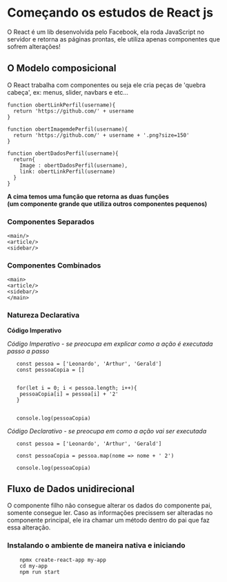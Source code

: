 # Começando os estudos de React js

O React é um lib desenvolvida pelo Facebook, ela roda JavaScript no servidor e retorna as páginas prontas, ele utiliza apenas componentes que sofrem alterações!

## O Modelo composicional

O React trabalha com componentes ou seja ele cria peças de 'quebra cabeça', ex: menus, slider, navbars e etc...

 
    function obertLinkPerfil(username){
      return 'https://github.com/' + username
    }

    function obertImagemdePerfil(username){
      return 'https://github.com/' + username + '.png?size=150'
    }

    function obertDadosPerfil(username){
      return{
        Image : obertDadosPerfil(username),
        link: obertLinkPerfil(username)
      }
    } 

<strong>A cima temos uma função que retorna as duas funções<br>
(um componente grande que utiliza outros componentes pequenos)</strong>

### Componentes Separados

```
<main/>
<article/>
<sidebar/>
```
### Componentes Combinados

```
<main>
<article/>
<sidebar/>
</main>
```

### Natureza Declarativa

<strong>Código Imperativo</strong>

<i>Código Imperativo - se preocupa em explicar como a ação é executada passo a passo</i>

```  
   const pessoa = ['Leonardo', 'Arthur', 'Gerald']
   const pessoaCopia = []
    

   for(let i = 0; i < pessoa.length; i++){
    pessoaCopia[i] = pessoa[i] + '2'
   }


   console.log(pessoaCopia)
```
 
 <i>Código Declarativo - se preocupa em como a ação vai ser executada</i>

```
   const pessoa = ['Leonardo', 'Arthur', 'Gerald']

   const pessoaCopia = pessoa.map(nome => nome + ' 2')

   console.log(pessoaCopia)
```

## Fluxo de Dados unidirecional

O componente filho não consegue alterar os dados do componente pai, somente consegue ler. Caso as informações
precissem ser alteradas no componente principal, ele ira chamar um método dentro do pai que faz essa alteração.

### Instalando o ambiente de maneira nativa e iniciando

``` 
    npmx create-react-app my-app 
    cd my-app 
    npm run start
```


